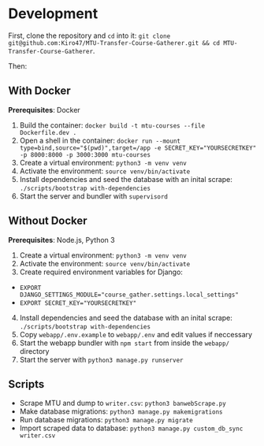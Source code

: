 # Development

First, clone the repository and `cd` into it: `git clone git@github.com:Kiro47/MTU-Transfer-Course-Gatherer.git && cd MTU-Transfer-Course-Gatherer`.

Then:

## With Docker

**Prerequisites**: Docker

1. Build the container: `docker build -t mtu-courses --file Dockerfile.dev .`
2. Open a shell in the container: `docker run --mount type=bind,source="$(pwd)",target=/app -e SECRET_KEY="YOURSECRETKEY" -p 8000:8000 -p 3000:3000 mtu-courses`
3. Create a virtual environment: `python3 -m venv venv`
4. Activate the environment: `source venv/bin/activate`
5. Install dependencies and seed the database with an inital scrape: `./scripts/bootstrap with-dependencies`
6. Start the server and bundler with `supervisord`

## Without Docker

**Prerequisites**: Node.js, Python 3

1. Create a virtual environment: `python3 -m venv venv`
2. Activate the environment: `source venv/bin/activate`
3. Create required environment variables for Django:
  - `EXPORT DJANGO_SETTINGS_MODULE="course_gather.settings.local_settings"`
  - `EXPORT SECRET_KEY="YOURSECRETKEY"`
4. Install dependencies and seed the database with an inital scrape: `./scripts/bootstrap with-dependencies`
5. Copy `webapp/.env.example` to `webapp/.env` and edit values if neccessary
6. Start the webapp bundler with `npm start` from inside the `webapp/` directory
5. Start the server with `python3 manage.py runserver`

## Scripts

- Scrape MTU and dump to `writer.csv`: `python3 banwebScrape.py`
- Make database migrations: `python3 manage.py makemigrations`
- Run database migrations: `python3 manage.py migrate`
- Import scraped data to database: `python3 manage.py custom_db_sync writer.csv`
